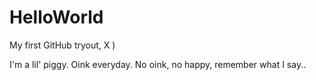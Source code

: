 # HelloWorld
My first GitHub tryout, X )

I'm a lil' piggy. Oink everyday. No oink, no happy, remember what I say..
